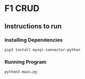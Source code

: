 # F1 CRUD

## Instructions to run

### Installing Dependencies

`pip3 install mysql-connector-python`

### Running Program

`python3 main.py`
